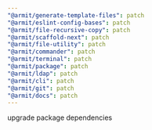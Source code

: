 ```yaml
---
"@armit/generate-template-files": patch
"@armit/eslint-config-bases": patch
"@armit/file-recursive-copy": patch
"@armit/scaffold-next": patch
"@armit/file-utility": patch
"@armit/commander": patch
"@armit/terminal": patch
"@armit/package": patch
"@armit/ldap": patch
"@armit/cli": patch
"@armit/git": patch
"@armit/docs": patch
---
```


upgrade package dependencies
